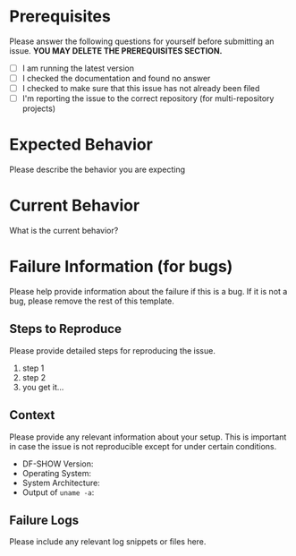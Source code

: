 # Prerequisites

Please answer the following questions for yourself before submitting an issue. **YOU MAY DELETE THE PREREQUISITES SECTION.**

<!--- Go over all the following points, and put an `x` in all the boxes that apply. -->
- [ ] I am running the latest version
- [ ] I checked the documentation and found no answer
- [ ] I checked to make sure that this issue has not already been filed
- [ ] I'm reporting the issue to the correct repository (for multi-repository projects)

# Expected Behavior

Please describe the behavior you are expecting

# Current Behavior

What is the current behavior?

# Failure Information (for bugs)

Please help provide information about the failure if this is a bug. If it is not a bug, please remove the rest of this template.

## Steps to Reproduce

Please provide detailed steps for reproducing the issue.

1. step 1
2. step 2
3. you get it...

## Context

Please provide any relevant information about your setup. This is important in case the issue is not reproducible except for under certain conditions.

* DF-SHOW Version:
* Operating System:
* System Architecture:
* Output of `uname -a`:

## Failure Logs

Please include any relevant log snippets or files here.
